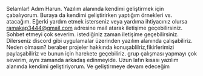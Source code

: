 Selamlar! Adım Harun. Yazılım alanında kendimi geliştirmek için çabalıyorum. Buraya da kendimi geliştirirken yaptığım örnekleri vs. atacağım. 
Eğerki yardım etmek isterseniz veya yardıma ihtiyacınız olursa ramakap3444@gmail.com adresine mail atarak iletişime geçebilirsiniz.
Sohbet etmeyi çok severim. istediğiniz zaman iletişime geçebilirsiniz. 
Dilerseniz discord gibi uygulamalar üzerinden yazılım alanında çalışabiliriz. Neden olmasın?
beraber projeler hakkında konuşablilriz,fikirlerimizi paylaşabiliriz ve bunun için harekete geçebiliriz.
grup çalışması yapmayı çok severim, aynı zamanda arkadaş edinmeyide.
Uzun lafın kısası yazılım alanında kendimi geliştiriyorum. Ve geliştirmeye devam edeceğim
